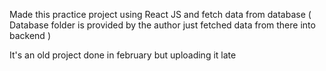 Made this practice project using React JS and fetch data from database ( Database folder is provided by the author just fetched data from there into backend )

It's an old project done in february but uploading it late
